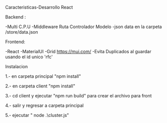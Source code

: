 Caracteristicas-Desarrollo React

Backend : 

-Multi C.P.U
-Middleware Ruta Controlador Modelo
-json data en la carpeta /store/data.json 

Frontend:

-React
-MaterialUI
-Grid https://mui.com/
-Evita Duplicados al guardar usando el id unico 'rfc'


Instalacion 

1.- en carpeta principal "npm install"

2.- en carpeta client "npm install"

3.- cd client y ejecutar "npm run build" para crear el archivo para front

4.- salir y regresar a carpeta principal

5.- ejecutar  " node .\cluster.js"
